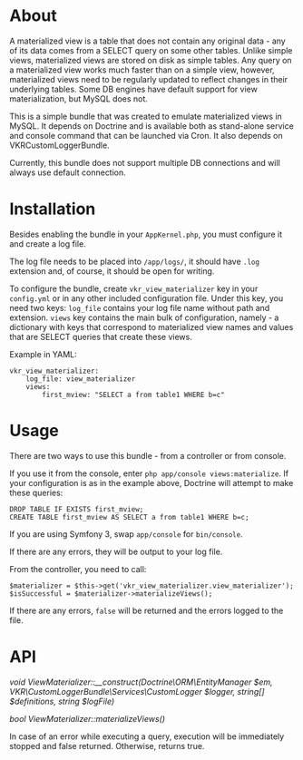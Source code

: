 About
=====

A materialized view is a table that does not contain any original data - any of its data
comes from a SELECT query on some other tables. Unlike simple views, materialized views
are stored on disk as simple tables. Any query on a materialized view works much faster
than on a simple view, however, materialized views need to be regularly updated to
reflect changes in their underlying tables. Some DB engines have default support for
view materialization, but MySQL does not.

This is a simple bundle that was created to emulate materialized views in MySQL. It depends
on Doctrine and is available both as stand-alone service and console command that can be
launched via Cron. It also depends on VKRCustomLoggerBundle.

Currently, this bundle does not support multiple DB connections and will always use default
connection.

Installation
============

Besides enabling the bundle in your ```AppKernel.php```, you must configure it and create
a log file.

The log file needs to be placed into ```/app/logs/```, it should have ```.log``` extension
and, of course, it should be open for writing.

To configure the bundle, create ```vkr_view_materializer``` key in your ```config.yml```
or in any other included configuration file. Under this key, you need two keys: ```log_file```
contains your log file name without path and extension. ```views``` key contains the main
bulk of configuration, namely - a dictionary with keys that correspond to materialized
view names and values that are SELECT queries that create these views.

Example in YAML:

```
vkr_view_materializer:
    log_file: view_materializer
    views:
        first_mview: "SELECT a from table1 WHERE b=c"
```

Usage
=====

There are two ways to use this bundle - from a controller or from console.

If you use it from the console, enter ```php app/console views:materialize```. If your
configuration is as in the example above, Doctrine will attempt to make these queries:

```
DROP TABLE IF EXISTS first_mview;
CREATE TABLE first_mview AS SELECT a from table1 WHERE b=c;
```

If you are using Symfony 3, swap ```app/console``` for ```bin/console```.

If there are any errors, they will be output to your log file.

From the controller, you need to call:

```
$materializer = $this->get('vkr_view_materializer.view_materializer');
$isSuccessful = $materializer->materializeViews();
```

If there are any errors, ```false``` will be returned and the errors logged to the file.

API
===

*void ViewMaterializer::__construct(Doctrine\ORM\EntityManager $em, VKR\CustomLoggerBundle\Services\CustomLogger $logger, string[] $definitions, string $logFile)*

*bool ViewMaterializer::materializeViews()*

In case of an error while executing a query, execution will be immediately stopped and
false returned. Otherwise, returns true.
